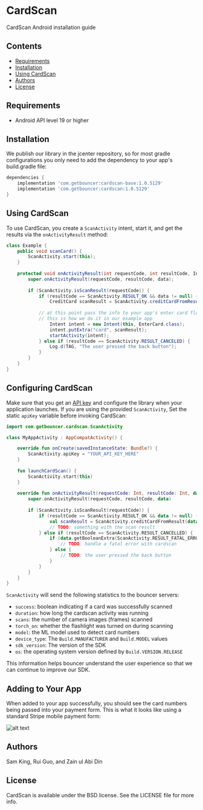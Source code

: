 # CardScan

CardScan Android installation guide

## Contents

* [Requirements](#requirements)
* [Installation](#installation)
* [Using CardScan](#using-cardscan)
* [Authors](#authors)
* [License](#license)

## Requirements

* Android API level 19 or higher

## Installation

We publish our library in the jcenter repository, so for most gradle configurations you only need to add the dependency to your app's build.gradle file:

```gradle
dependencies {
    implementation 'com.getbouncer:cardscan-base:1.0.5129'
    implementation 'com.getbouncer:cardscan:1.0.5129'
}
```

## Using CardScan

To use CardScan, you create a `ScanActivity` intent, start it, and
get the results via the `onActivityResult` method:

```java
class Example {
    public void scanCard() {
        ScanActivity.start(this);
    }
    
    protected void onActivityResult(int requestCode, int resultCode, Intent data) {
        super.onActivityResult(requestCode, resultCode, data);
    
        if (ScanActivity.isScanResult(requestCode)) {
            if (resultCode == ScanActivity.RESULT_OK && data != null) {
                CreditCard scanResult = ScanActivity.creditCardFromResult(data);
    
            // at this point pass the info to your app's enter card flow
            // this is how we do it in our example app
                Intent intent = new Intent(this, EnterCard.class);
                intent.putExtra("card", scanResult);
                startActivity(intent);
            } else if (resultCode == ScanActivity.RESULT_CANCELED) {
                Log.d(TAG, "The user pressed the back button");
            }
        }
    }
}
```

## Configuring CardScan

Make sure that you get an [API key](https://api.getbouncer.com/console) and configure the library
when your application launches. If you are using the provided `ScanActivity`, Set the static
`apiKey` variable before invoking CardScan:

```kotlin
import com.getbouncer.cardscan.ScanActivity

class MyAppActivity : AppCompatActivity() {

    override fun onCreate(savedInstanceState: Bundle?) {
        ScanActivity.apiKey = "YOUR_API_KEY_HERE"
    }
    
    fun launchCardScan() {
        ScanActivity.start(this)
    }
    
    override fun onActivityResult(requestCode: Int, resultCode: Int, data: Intent?) {
        super.onActivityResult(requestCode, resultCode, data)
        
        if (ScanActivity.isScanResult(requestCode)) {
            if (resultCode == ScanActivity.RESULT_OK && data != null) {
                val scanResult = ScanActivity.creditCardFromResult(data)
                // TODO: something with the scan result
            } else if (resultCode == ScanActivity.RESULT_CANCELLED) {
                if (data.getBooleanExtra(ScanActivity.RESULT_FATAL_ERROR, false)) {
                    // TODO: handle a fatal error with cardscan
                } else {
                    // TODO: the user pressed the back button
                }
            }
        }
    }
}
```

`ScanActivity` will send the following statistics to the bouncer servers:
- `success`: boolean indicating if a card was successfully scanned
- `duration`: how long the cardscan activity was running
- `scans`: the number of camera images (frames) scanned
- `torch_on`: whether the flashlight was turned on during scanning
- `model`: the ML model used to detect card numbers
- `device_type`: The `Build.MANUFACTURER` and `Build.MODEL` values
- `sdk_version`: The version of the SDK
- `os`: the operating system version defined by `Build.VERSION.RELEASE`

This information helps bouncer understand the user experience so that we can continue to improve our
SDK.

## Adding to Your App

When added to your app successfully, you should see the card numbers
being passed into your payment form. This is what it looks like using a standard Stripe mobile payment form:

![alt text](https://raw.githubusercontent.com/getbouncer/cardscan-android/master/card_scan.gif "Card Scan Gif")

## Authors

Sam King, Rui Guo, and Zain ul Abi Din

## License

CardScan is available under the BSD license. See the LICENSE file for more info.
